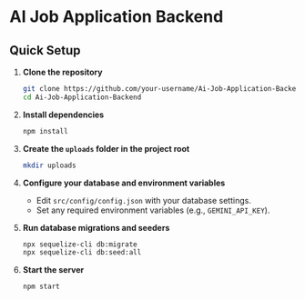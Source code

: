 # AI Job Application Backend

## Quick Setup

1. **Clone the repository**
   ```bash
   git clone https://github.com/your-username/Ai-Job-Application-Backend.git
   cd Ai-Job-Application-Backend
   ```

2. **Install dependencies**
   ```bash
   npm install
   ```

3. **Create the `uploads` folder in the project root**
   ```bash
   mkdir uploads
   ```

4. **Configure your database and environment variables**
   - Edit `src/config/config.json` with your database settings.
   - Set any required environment variables (e.g., `GEMINI_API_KEY`).

5. **Run database migrations and seeders**
   ```bash
   npx sequelize-cli db:migrate
   npx sequelize-cli db:seed:all
   ```

6. **Start the server**
   ```bash
   npm start
   ``` 
